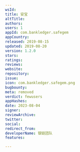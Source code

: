 ```yaml
---
wsId: 
title: 安宝
altTitle: 
authors: 
users: 1
appId: com.bankledger.safegem
appCountry: 
released: 2019-08-15
updated: 2019-08-20
version: 1.2.0
stars: 
ratings: 
reviews: 
website: 
repository: 
issue: 
icon: com.bankledger.safegem.png
bugbounty: 
meta: removed
verdict: fewusers
appHashes: 
date: 2023-08-04
signer: 
reviewArchive: 
twitter: 
social: 
redirect_from: 
developerName: 银链团队
features: 

---
```


